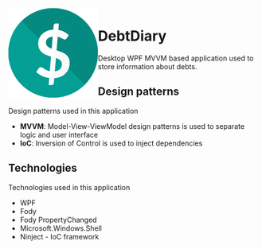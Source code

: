 <img align="left" src="https://raw.githubusercontent.com/kamiljaworski/DebtDiary/master/images/Icon.png" alt=""/>

# DebtDiary
Desktop WPF MVVM based application used to store information about debts.



## Design patterns
Design patterns used in this application

* **MVVM**: Model-View-ViewModel design patterns is used to separate logic and user interface
* **IoC**: Inversion of Control is used to inject dependencies

## Technologies
Technologies used in this application

* WPF
* Fody
* Fody PropertyChanged
* Microsoft.Windows.Shell
* Ninject - IoC framework
